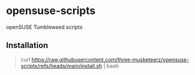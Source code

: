 # opensuse-scripts

openSUSE Tumbleweed scripts

## Installation

> curl https://raw.githubusercontent.com/three-musketeerz/opensuse-scripts/refs/heads/main/install.sh |  bash

